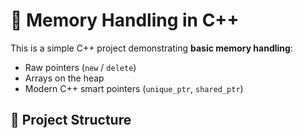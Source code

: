 # 🧠 Memory Handling in C++

This is a simple C++ project demonstrating **basic memory handling**:

- Raw pointers (`new` / `delete`)
- Arrays on the heap
- Modern C++ smart pointers (`unique_ptr`, `shared_ptr`)

## 📂 Project Structure
